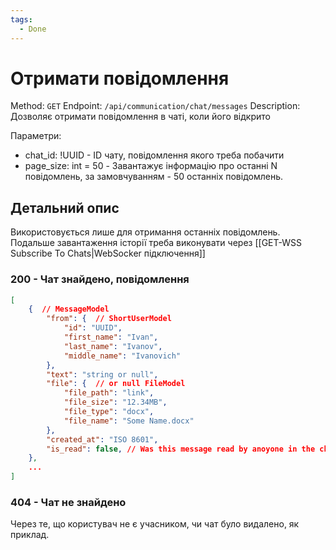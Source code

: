 ```yaml
---
tags:
  - Done
---
```

# Отримати повідомлення

Method: `GET`
Endpoint: `/api/communication/chat/messages`
Description: Дозволяє отримати повідомлення в чаті, коли його відкрито

Параметри:
- chat_id: !UUID - ID чату, повідомлення якого треба побачити
- page_size: int = 50 - Завантажує інформацію про останні N повідомлень, за замовчуванням - 50 останніх повідомлень.

## Детальний опис
Використовується лише для отримання останніх повідомлень. Подальше завантаження історії треба виконувати через [[GET-WSS Subscribe To Chats|WebSocker підключення]]

### 200 - Чат знайдено, повідомлення
```json
[
	{  // MessageModel
		"from": {  // ShortUserModel
			"id": "UUID",
			"first_name": "Ivan",
			"last_name": "Ivanov",
			"middle_name": "Ivanovich"
		},
		"text": "string or null",
		"file": {  // or null FileModel
			"file_path": "link",
			"file_size": "12.34MB",
			"file_type": "docx",
			"file_name": "Some Name.docx"
		},
		"created_at": "ISO 8601",
		"is_read": false, // Was this message read by anoyone in the chat
	},
	...
]
```

### 404 - Чат не знайдено
Через те, що користувач не є учасником, чи чат було видалено, як приклад.
